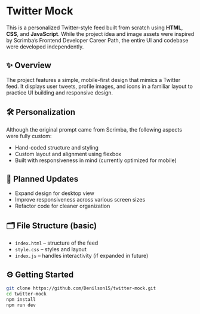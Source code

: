 # Twitter Mock

This is a personalized Twitter-style feed built from scratch using **HTML**, **CSS**, and **JavaScript**. While the project idea and image assets were inspired by Scrimba’s Frontend Developer Career Path, the entire UI and codebase were developed independently.

## ✨ Overview

The project features a simple, mobile-first design that mimics a Twitter feed. It displays user tweets, profile images, and icons in a familiar layout to practice UI building and responsive design.

## 🛠️ Personalization

Although the original prompt came from Scrimba, the following aspects were fully custom:

- Hand-coded structure and styling
- Custom layout and alignment using flexbox
- Built with responsiveness in mind (currently optimized for mobile)

## 🚧 Planned Updates

- Expand design for desktop view
- Improve responsiveness across various screen sizes
- Refactor code for cleaner organization

## 🗂️ File Structure (basic)

- `index.html` – structure of the feed
- `style.css` – styles and layout
- `index.js` – handles interactivity (if expanded in future)

## ⚙️ Getting Started

```bash
git clone https://github.com/Denilson15/twitter-mock.git
cd twitter-mock
npm install
npm run dev
